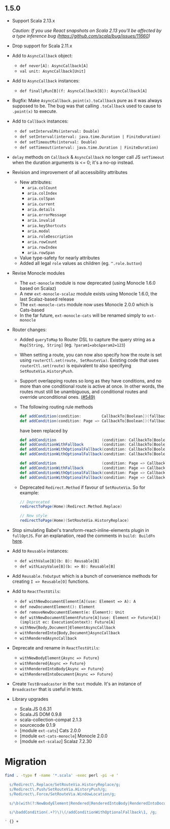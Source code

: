 ## 1.5.0

* Support Scala 2.13.x

  *Caution: If you use React snapshots on Scala 2.13 you'll be affected by a type inference bug (https://github.com/scala/bug/issues/11660)*

* Drop support for Scala 2.11.x

* Add to `AsyncCallback` object:
  * `def never[A]: AsyncCallback[A]`
  * `val unit: AsyncCallback[Unit]`

* Add to `AsyncCallback` instances:
  * `def finallyRun[B](f: AsyncCallback[B]): AsyncCallback[A]`

* Bugfix: Make `AsyncCallback.point(x).toCallback` pure as it was always supposed to be.
          The bug was that calling `.toCallback` used to cause to `.point(x)` to execute.

* Add to `Callback` instances:
  * `def setIntervalMs(interval: Double)`
  * `def setInterval(interval: java.time.Duration | FiniteDuration)`
  * `def setTimeoutMs(interval: Double)`
  * `def setTimeout(interval: java.time.Duration | FiniteDuration)`

* `delay` methods on `Callback` & `AsyncCallback` no longer call JS `setTimeout` when the duration arguments is <= 0;
  it's a no-op instead.

* Revision and improvement of all accessibility attributes
  * New attributes:
    * `aria.colCount`
    * `aria.colIndex`
    * `aria.colSpan`
    * `aria.current`
    * `aria.details`
    * `aria.errorMessage`
    * `aria.invalid`
    * `aria.keyShortcuts`
    * `aria.modal`
    * `aria.roleDescription`
    * `aria.rowCount`
    * `aria.rowIndex`
    * `aria.rowSpan`
  * Value type-safety for nearly attributes
  * Added all legal `role` values as children (eg. `^.role.button`)

* Revise Monocle modules
  * The `ext-monocle` module is now deprecated (using Monocle 1.6.0 based on Scalaz)
  * A new `ext-monocle-scalaz` module exists using Monocle 1.6.0, the last Scalaz-based release
  * The `ext-monocle-cats` module now uses Monocle 2.0.0 which is Cats-based
  * In the far future, `ext-monocle-cats` will be renamed simply to `ext-monocle`

* Router changes:

  * Added `queryToMap` to Router DSL to capture the query string as a `Map[String, String]`
    (eg. `?param1=abc&param2=123`)

  * When setting a route, you can now also specify how the route is set using `routerCtl.set(route, SetRouteVia)`.
    Existing code that uses `routerCtl.set(route)` is equivalent to also specifying `SetRouteVia.HistoryPush`.

  * Support overlapping routes so long as they have conditions, and no more than one conditional route is active at once.
    In other words, the routes must still be unambiguous, and conditional routes and override unconditional ones.
    [(#549)](https://github.com/japgolly/scalajs-react/issues/549)

  * The following routing rule methods

    ```scala
    def addCondition(condition:         CallbackTo[Boolean])(fallback: Page => Option[Action[Page]])
    def addCondition(condition: Page => CallbackTo[Boolean])(fallback: Page => Option[Action[Page]])
    ```

    have been replaced by

    ```scala
    def addCondition                    (condition: CallbackTo[Boolean])
    def addConditionWithFallback        (condition: CallbackTo[Boolean], fallback:                Action[Page])
    def addConditionWithOptionalFallback(condition: CallbackTo[Boolean], fallback:         Option[Action[Page]]
    def addConditionWithOptionalFallback(condition: CallbackTo[Boolean], fallback: Page => Option[Action[Page]]

    def addCondition                    (condition: Page => CallbackTo[Boolean])
    def addConditionWithFallback        (condition: Page => CallbackTo[Boolean], fallback:                Action[Page])
    def addConditionWithOptionalFallback(condition: Page => CallbackTo[Boolean], fallback:         Option[Action[Page]]
    def addConditionWithOptionalFallback(condition: Page => CallbackTo[Boolean], fallback: Page => Option[Action[Page]]
    ```

  * Deprecated `Redirect.Method` if favour of `SetRouteVia`. So for example:

    ```scala
    // Deprecated
    redirectToPage(Home)(Redirect.Method.Replace)

    // New style
    redirectToPage(Home)(SetRouteVia.HistoryReplace)
    ```

* Stop simulating Babel's transform-react-inline-elements plugin in `fullOptJS`.
  For an explanation, read the comments in `build: BuildFn`
  [here](https://github.com/japgolly/scalajs-react/blob/master/core/src/main/scala/japgolly/scalajs/react/vdom/Builder.scala).

* Add to `Reusable` instances:
  * `def withValue[B](b: B): Reusable[B]`
  * `def withLazyValue[B](b: => B): Reusable[B]`

* Add `Reusable.fnOutput` which is a bunch of convenience methods for creating `I => Reusable[O]` functions.

* Add to `ReactTestUtils`:
  * `def withNewDocumentElement[A](use: Element => A): A`
  * `def newDocumentElement(): Element`
  * `def removeNewDocumentElement(e: Element): Unit`
  * `def withNewDocumentElementFuture[A](use: Element => Future[A])(implicit ec: ExecutionContext): Future[A]`
  * `withNew{Body,Document}ElementAsyncCallback`
  * `withRenderedInto{Body,Document}AsyncCallback`
  * `withRenderedAsyncCallback`

* Deprecate and rename in `ReactTestUtils`:
  * `withNewBodyElement{Async => Future}`
  * `withRendered{Async => Future}`
  * `withRenderedIntoBody{Async => Future}`
  * `withRenderedIntoDocument{Async => Future}`

* Create `TestBroadcaster` in the `test` module. It's an instance of `Broadcaster` that is useful in tests.

* Library upgrades
  * Scala.JS 0.6.31
  * Scala.JS DOM 0.9.8
  * scala-collection-compat 2.1.3
  * sourcecode 0.1.9
  * [module `ext-cats`] Cats 2.0.0
  * [module `ext-cats-monocle`] Monocle 2.0.0
  * [module `ext-scalaz`] Scalaz 7.2.30


# Migration

```sh
find . -type f -name '*.scala' -exec perl -pi -e '

  s/Redirect\.Replace/SetRouteVia.HistoryReplace/g;
  s/Redirect\.Push/SetRouteVia.HistoryPush/g;
  s/Redirect\.Force/SetRouteVia.WindowLocation/g;

  s/\b(with(?:NewBodyElement|Rendered|RenderedIntoBody|RenderedIntoDocument))Async/\1Future/g;

  s/\baddCondition(.+?)\)\(/addConditionWithOptionalFallback\1, /g;

' {} +
```
